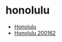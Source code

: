 # honolulu

 * [Honolulu](../../index/h/honolulu-200162.json)
 * [Honolulu 200162](../../index/h/honolulu-200162.json)
